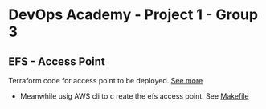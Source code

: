 DevOps Academy - Project 1 - Group 3
==================

EFS - Access Point
------------

Terraform code for access point to be deployed.
[See more](http://github.com/terraform-providers/terraform-provider-aws/issues/12118) 
- Meanwhile usig AWS cli to c reate the efs access point.
See [Makefile](efs/Makefile) 
  

